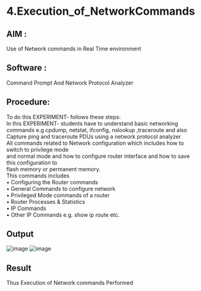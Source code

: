 # 4.Execution_of_NetworkCommands
## AIM :
Use of Network commands in Real Time environment
## Software : 
Command Prompt And Network Protocol Analyzer
## Procedure:
To do this EXPERIMENT- follows these steps:
<BR>
In this EXPERIMENT- students have to understand basic networking commands e.g cpdump, netstat, ifconfig, nslookup ,traceroute and also Capture ping and traceroute PDUs using a network protocol analyzer 
<BR>
All commands related to Network configuration which includes how to switch to privilege mode
<BR>
and normal mode and how to configure router interface and how to save this configuration to
<BR>
flash memory or permanent memory.
<BR>
This commands includes
<BR>
• Configuring the Router commands
<BR>
• General Commands to configure network
<BR>
• Privileged Mode commands of a router 
<BR>
• Router Processes & Statistics
<BR>
• IP Commands
<BR>
• Other IP Commands e.g. show ip route etc.
<BR>

## Output
![image](https://github.com/user-attachments/assets/5f139b7c-74f5-4a62-8e65-a0bce881e86b)
![image](https://github.com/user-attachments/assets/87ad9952-2271-46dd-a84e-a65ba28381f3)

## Result
Thus Execution of Network commands Performed 
